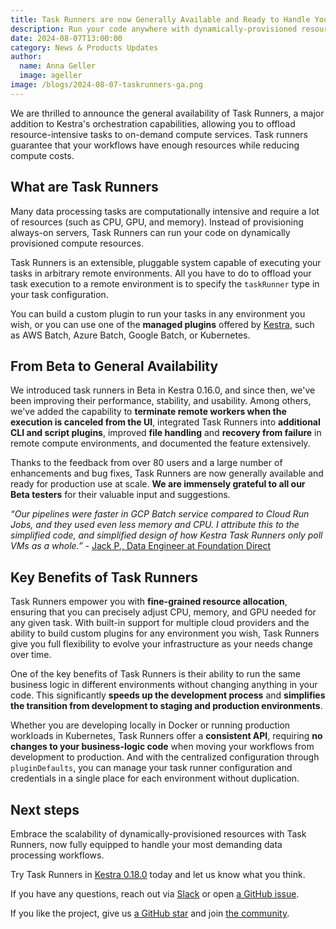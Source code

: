 ```yaml
---
title: Task Runners are now Generally Available and Ready to Handle Your Most Demanding Workflows
description: Run your code anywhere with dynamically-provisioned resources.
date: 2024-08-07T13:00:00
category: News & Products Updates
author:
  name: Anna Geller
  image: ageller
image: /blogs/2024-08-07-taskrunners-ga.png
---
```


We are thrilled to announce the general availability of Task Runners, a major addition to Kestra's orchestration capabilities, allowing you to offload resource-intensive tasks to on-demand compute services. Task runners guarantee that your workflows have enough resources while reducing compute costs.

## What are Task Runners

Many data processing tasks are computationally intensive and require a lot of resources (such as CPU, GPU, and memory). Instead of provisioning always-on servers, Task Runners can run your code on dynamically provisioned compute resources.

Task Runners is an extensible, pluggable system capable of executing your tasks in arbitrary remote environments. All you have to do to offload your task execution to a remote environment is to specify the `taskRunner` type in your task configuration.

You can build a custom plugin to run your tasks in any environment you wish, or you can use one of the **managed plugins** offered by [Kestra](https://kestra.io/), such as AWS Batch, Azure Batch, Google Batch, or Kubernetes.

## From Beta to General Availability

We introduced task runners in Beta in Kestra 0.16.0, and since then, we've been improving their performance, stability, and usability. Among others, we've added the capability to **terminate remote workers when the execution is canceled from the UI**, integrated Task Runners into **additional CLI and script plugins**, improved **file handling** and **recovery from failure** in remote compute environments, and documented the feature extensively.

Thanks to the feedback from over 80 users and a large number of enhancements and bug fixes, Task Runners are now generally available and ready for production use at scale. **We are immensely grateful to all our Beta testers** for their valuable input and suggestions.

*“Our pipelines were faster in GCP Batch service compared to Cloud Run Jobs, and they used even less memory and CPU. I attribute this to the simplified code, and simplified design of how Kestra Task Runners only poll VMs as a whole.” -* [Jack P., Data Engineer at Foundation Direct](https://jackskylord.medium.com/kestra-io-powerful-declarative-workflows-1dc79bce0b69)

## Key Benefits of Task Runners

Task Runners empower you with **fine-grained resource allocation**, ensuring that you can precisely adjust CPU, memory, and GPU needed for any given task. With built-in support for multiple cloud providers and the ability to build custom plugins for any environment you wish, Task Runners give you full flexibility to evolve your infrastructure as your needs change over time.

One of the key benefits of Task Runners is their ability to run the same business logic in different environments without changing anything in your code. This significantly **speeds up the development process** and **simplifies the transition from development to staging and production environments**.

Whether you are developing locally in Docker or running production workloads in Kubernetes, Task Runners offer a **consistent API**, requiring **no changes to your business-logic code** when moving your workflows from development to production. And with the centralized configuration through `pluginDefaults`, you can manage your task runner configuration and credentials in a single place for each environment without duplication.

## Next steps

Embrace the scalability of dynamically-provisioned resources with Task Runners, now fully equipped to handle your most demanding data processing workflows.

Try Task Runners in [Kestra 0.18.0](https://kestra.io/docs/getting-started/installation) today and let us know what you think.

If you have any questions, reach out via [Slack](https://kestra.io/slack) or open [a GitHub issue](https://github.com/kestra-io/kestra).

If you like the project, give us [a GitHub star](https://github.com/kestra-io/kestra) and join [the community](https://kestra.io/slack).

